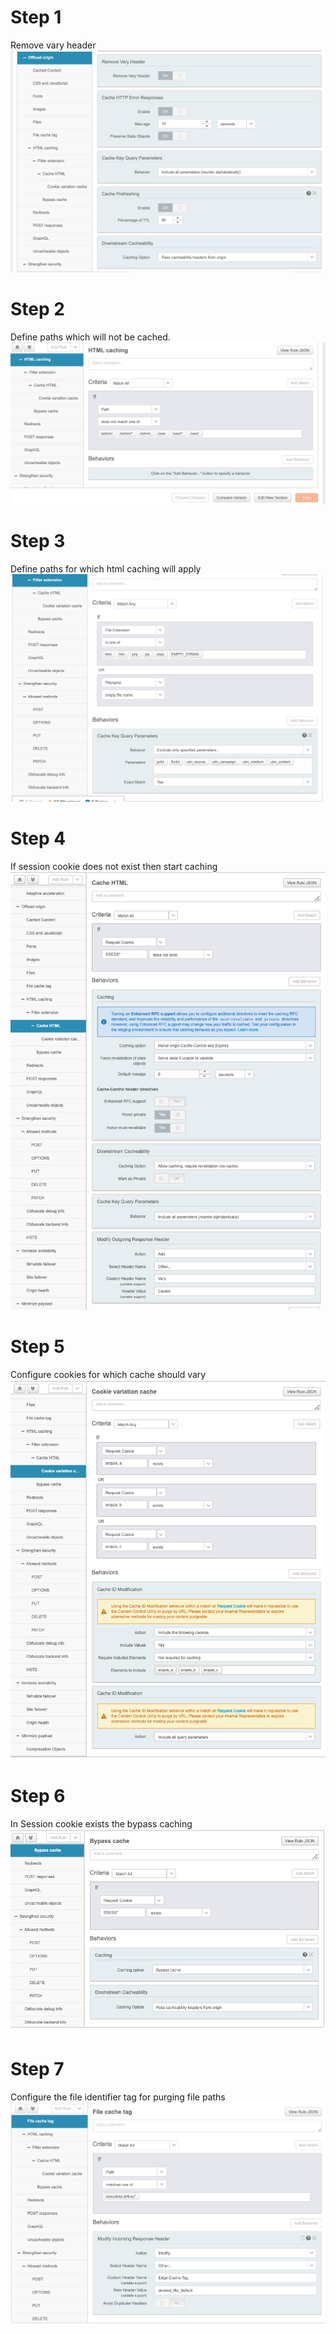 # Step 1
Remove vary header
![Remove vary](https://github.com/guptahemant/dce-demo-2021/blob/master/akamai_cache_setup/remove_vary.png)

# Step 2
Define paths which will not be cached.
![Alt text](https://github.com/guptahemant/dce-demo-2021/blob/master/akamai_cache_setup/html_caching_1.png)

# Step 3
Define paths for which html caching will apply
![Alt text](https://github.com/guptahemant/dce-demo-2021/blob/master/akamai_cache_setup/html_caching_2_filter_extension.png)

# Step 4
If session cookie does not exist then start caching
![Alt text](https://github.com/guptahemant/dce-demo-2021/blob/master/akamai_cache_setup/html_caching_3_cache_html.png)

# Step 5
Configure cookies for which cache should vary
![Alt text](https://github.com/guptahemant/dce-demo-2021/blob/master/akamai_cache_setup/html_caching_4_cookie_variation.png)

# Step 6
In Session cookie exists the bypass caching
![Alt text](https://github.com/guptahemant/dce-demo-2021/blob/master/akamai_cache_setup/html_caching_5_bypass_cache.png)

# Step 7
Configure the file identifier tag for purging file paths
![Alt text](https://github.com/guptahemant/dce-demo-2021/blob/master/akamai_cache_setup/file_cache_tag.png)
